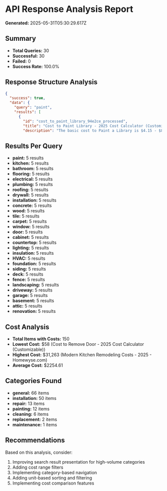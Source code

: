 # API Response Analysis Report

**Generated:** 2025-05-31T05:30:29.617Z

## Summary
- **Total Queries:** 30
- **Successful:** 30
- **Failed:** 0
- **Success Rate:** 100.0%

## Response Structure Analysis
```json
{
  "success": true,
  "data": {
    "query": "paint",
    "results": [
      {
        "id": "cost_to_paint_library_94e2ce_processed",
        "title": "Cost to Paint Library - 2025 Cost Calculator (Customizable)",
        "description": "The basic cost to Paint a Library is $4.15 - $8.02 per square foot in April 2025, but can vary significantly with site conditions and options. Use our free HOMEWYSE CALCULATOR to estimate fair costs for your SPECIFIC project. See typical tasks and time to pain...
```

## Results Per Query
- **paint:** 5 results
- **kitchen:** 5 results
- **bathroom:** 5 results
- **flooring:** 5 results
- **electrical:** 5 results
- **plumbing:** 5 results
- **roofing:** 5 results
- **drywall:** 5 results
- **installation:** 5 results
- **concrete:** 5 results
- **wood:** 5 results
- **tile:** 5 results
- **carpet:** 5 results
- **window:** 5 results
- **door:** 5 results
- **cabinet:** 5 results
- **countertop:** 5 results
- **lighting:** 5 results
- **insulation:** 5 results
- **HVAC:** 5 results
- **foundation:** 5 results
- **siding:** 5 results
- **deck:** 5 results
- **fence:** 5 results
- **landscaping:** 5 results
- **driveway:** 5 results
- **garage:** 5 results
- **basement:** 5 results
- **attic:** 5 results
- **renovation:** 5 results

## Cost Analysis
- **Total Items with Costs:** 150
- **Lowest Cost:** $58 (Cost to Remove Door - 2025 Cost Calculator (Customizable))
- **Highest Cost:** $31,263 (Modern Kitchen Remodeling Costs - 2025 - Homewyse.com)
- **Average Cost:** $2254.61

## Categories Found
- **general:** 66 items
- **installation:** 50 items
- **repair:** 13 items
- **painting:** 12 items
- **cleaning:** 6 items
- **replacement:** 2 items
- **maintenance:** 1 items

## Recommendations
Based on this analysis, consider:
1. Improving search result presentation for high-volume categories
2. Adding cost range filters
3. Implementing category-based navigation
4. Adding unit-based sorting and filtering
5. Implementing cost comparison features
